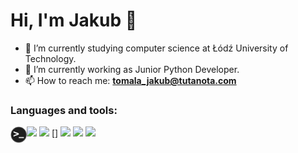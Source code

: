 # Hi, I'm Jakub 👋

- 🌱 I’m currently studying computer science at Łódź University of Technology.
- 🔭 I’m currently working as Junior Python Developer.
- 📫 How to reach me: **tomala_jakub@tutanota.com**

### Languages and tools:
<a href="https://git-scm.com/" title="Git"><img src="icons/git.png" /></a>
<a href="https://github.com/" title="GitHub"><img src="icons/github.png" /></a>
[<img align="left" alt="Terminal" width="26px" src="https://raw.githubusercontent.com/github/explore/80688e429a7d4ef2fca1e82350fe8e3517d3494d/topics/terminal/terminal.png" />]
<a href="https://www.python.org/" title="Python"><img src="icons/python.png" /></a>
<a href="https://www.docker.com/" title="Docker"><img src="icons/docker.png" /></a>
<a href="https://www.jetbrains.com/pycharm/" title="Pycharm"><img src="icons/pycharm.png" /></a>

